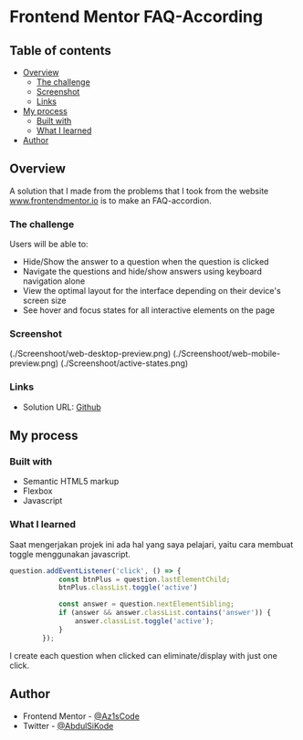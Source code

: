 # Frontend Mentor FAQ-According
 
## Table of contents

- [Overview](#overview)
  - [The challenge](#the-challenge)
  - [Screenshot](#screenshot)
  - [Links](#links)
- [My process](#my-process)
  - [Built with](#built-with)
  - [What I learned](#what-i-learned)
- [Author](#author)

## Overview
A solution that I made from the problems that I took from the website www.frontendmentor.io is to make an FAQ-accordion. 

### The challenge

Users will be able to:

- Hide/Show the answer to a question when the question is clicked
- Navigate the questions and hide/show answers using keyboard navigation alone
- View the optimal layout for the interface depending on their device's screen size
- See hover and focus states for all interactive elements on the page

### Screenshot

(./Screenshoot/web-desktop-preview.png)
(./Screenshoot/web-mobile-preview.png)
(./Screenshoot/active-states.png)

### Links

- Solution URL: [Github](https://github.com/Az1sCode/FrontendMentor-FAQ-Accordion)

## My process

### Built with

- Semantic HTML5 markup
- Flexbox
- Javascript

### What I learned

Saat mengerjakan projek ini ada hal yang saya pelajari, yaitu cara membuat toggle menggunakan javascript.

```js
question.addEventListener('click', () => {
            const btnPlus = question.lastElementChild;
            btnPlus.classList.toggle('active')

            const answer = question.nextElementSibling;
            if (answer && answer.classList.contains('answer')) {
                answer.classList.toggle('active');
            }
        });
```
I create each question when clicked can eliminate/display with just one click.

## Author

- Frontend Mentor - [@Az1sCode](https://www.frontendmentor.io/profile/Az1sCode)
- Twitter - [@AbdulSiKode](https://x.com/AbdulSiKode)
